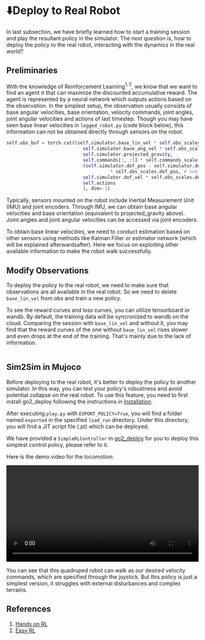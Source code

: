 # ⬇️Deploy to Real Robot

In last subsection, we have briefly learned how to start a training session and play the resultant policy in the simulator. The next question is, how to deploy the policy to the real robot, interacting with the dynamics in the real world? 

## Preliminaries

With the knowledge of Reinforcement Learning$^{1,2}$, we know that we want to find an agent $\pi$ that can maximize the discounted accumulative reward. The agent is represented by a neural network which outputs actions based on the observation. In the simplest setup, the observation usually consists of base angular velocities, base orientation, velocity commands, joint angles, joint angular velocities and actions of last timestep. Though you may have seen base linear velocities in `legged_robot.py` (code block below), this information can not be obtained directly through sensors on the robot.

```python
self.obs_buf = torch.cat((self.simulator.base_lin_vel * self.obs_scales.lin_vel,                    # 3
                            self.simulator.base_ang_vel * self.obs_scales.ang_vel,                   # 3
                            self.simulator.projected_gravity,                                         # 3
                            self.commands[:, :3] * self.commands_scale,                   # 3
                            (self.simulator.dof_pos - self.simulator.default_dof_pos) 
                                      * self.obs_scales.dof_pos, # num_dofs
                            self.simulator.dof_vel * self.obs_scales.dof_vel,                         # num_dofs
                            self.actions                                                    # num_actions
                            ), dim=-1)
```

Typically, sensors mounted on the robot include Inertial Measurement Unit (IMU) and joint encoders. Through IMU, we can obtain base angular velocities and base orientation (equivalent to projected_gravity above). Joint angles and joint angular velocities can be accessed via joint encoders. 

To obtain base linear velocities, we need to conduct estimation based on other sensors using methods like Kalman Filter or estimator network (which will be explained afterwardsafter). Here we focus on exploiting other available information to make the robot walk successfully.

## Modify Observations

To deploy the policy to the real robot, we need to make sure that observations are all available in the real robot. So we need to delete `base_lin_vel` from obs and train a new policy.

To see the reward curves and loss curves, you can utilize tensorboard or wandb. By default, the training data will be syncronized to wandb on the cloud. Comparing the session with `base_lin_vel` and without it, you may find that the reward curves of the one without `base_lin_vel` rises slower and even drops at the end of the training. That's mainly due to the lack of information.

```{figure} ../../_static/images/compare_with_and_wo_lin_vel.png
```

## Sim2Sim in Mujoco

Before deploying to the real robot, it's better to deploy the policy to another simulator. In this way, you can test your policy's robustness and avoid potential collapse on the real robot. To use this feature, you need to first install go2_deploy following the instructions in [Installation](installation.md).

After executing `play.py` with `EXPORT_POLICY=True`, you will find a folder named `exported` in the specified `load_run` directory. Under this directory, you will find a JIT script file (.pt) which can be deployed.

We have provided a `SimpleRLController` in [go2_deploy](https://github.com/lupinjia/go2_deploy/tree/main) for you to deploy this simplest control policy, please refer to it.

Here is the demo video for the locomotion:

<video preload="auto" controls="True" width="100%">
<source src="https://github.com/lupinjia/genesis_lr/tree/main/docs/source/_static/videos/simple_rl_demo.mp4" type="video/mp4">
</video>

You can see that this quadruped robot can walk as our desired velocity commands, which are specified through the joystick. But this policy is just a simplest version, it struggles with external disturbances and complex terrains.

## References

1. [Hands on RL](https://hrl.boyuai.com/)
2. [Easy RL](https://datawhalechina.github.io/easy-rl/#/)